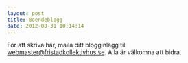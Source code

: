 ```yaml
---
layout: post
title: Boendeblogg
date: 2012-08-31 10:14:14
---
```


För att skriva här, maila ditt blogginlägg till <a href="mailto:webmaster@fristadkollektivhus.se">webmaster@fristadkollektivhus.se</a>.
Alla är välkomna att bidra.